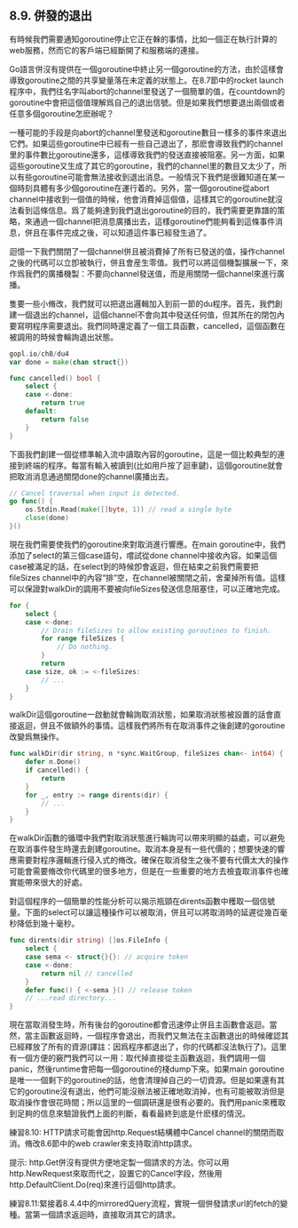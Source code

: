 ## 8.9. 併發的退出

有時候我們需要通知goroutine停止它正在榦的事情，比如一個正在執行計算的web服務，然而它的客戶端已經斷開了和服務端的連接。

Go語言併沒有提供在一個goroutine中終止另一個goroutine的方法，由於這樣會導致goroutine之間的共享變量落在未定義的狀態上。在8.7節中的rocket launch程序中，我們往名字叫abort的channel里發送了一個簡單的值，在countdown的goroutine中會把這個值理解爲自己的退出信號。但是如果我們想要退出兩個或者任意多個goroutine怎麽辦呢？

一種可能的手段是向abort的channel里發送和goroutine數目一樣多的事件來退出它們。如果這些goroutine中已經有一些自己退出了，那麽會導致我們的channel里的事件數比goroutine還多，這樣導致我們的發送直接被阻塞。另一方面，如果這些goroutine又生成了其它的goroutine，我們的channel里的數目又太少了，所以有些goroutine可能會無法接收到退出消息。一般情況下我們是很難知道在某一個時刻具體有多少個goroutine在運行着的。另外，當一個goroutine從abort channel中接收到一個值的時候，他會消費掉這個值，這樣其它的goroutine就沒法看到這條信息。爲了能夠達到我們退出goroutine的目的，我們需要更靠譜的策略，來通過一個channel把消息廣播出去，這樣goroutine們能夠看到這條事件消息，併且在事件完成之後，可以知道這件事已經發生過了。

迴憶一下我們關閉了一個channel併且被消費掉了所有已發送的值，操作channel之後的代碼可以立卽被執行，併且會産生零值。我們可以將這個機製擴展一下，來作爲我們的廣播機製：不要向channel發送值，而是用關閉一個channel來進行廣播。

隻要一些小脩改，我們就可以把退出邏輯加入到前一節的du程序。首先，我們創建一個退出的channel，這個channel不會向其中發送任何值，但其所在的閉包內要寫明程序需要退出。我們同時還定義了一個工具函數，cancelled，這個函數在被調用的時候會輪詢退出狀態。

```go
gopl.io/ch8/du4
var done = make(chan struct{})

func cancelled() bool {
    select {
    case <-done:
        return true
    default:
        return false
    }
}
```

下面我們創建一個從標準輸入流中讀取內容的goroutine，這是一個比較典型的連接到終端的程序。每當有輸入被讀到(比如用戶按了迴車鍵)，這個goroutine就會把取消消息通過關閉done的channel廣播出去。

```go
// Cancel traversal when input is detected.
go func() {
    os.Stdin.Read(make([]byte, 1)) // read a single byte
    close(done)
}()
```

現在我們需要使我們的goroutine來對取消進行響應。在main goroutine中，我們添加了select的第三個case語句，嚐試從done channel中接收內容。如果這個case被滿足的話，在select到的時候卽會返迴，但在結束之前我們需要把fileSizes channel中的內容“排”空，在channel被關閉之前，舍棄掉所有值。這樣可以保證對walkDir的調用不要被向fileSizes發送信息阻塞住，可以正確地完成。

```go
for {
    select {
    case <-done:
        // Drain fileSizes to allow existing goroutines to finish.
        for range fileSizes {
            // Do nothing.
        }
        return
    case size, ok := <-fileSizes:
        // ...
    }
}
```

walkDir這個goroutine一啟動就會輪詢取消狀態，如果取消狀態被設置的話會直接返迴，併且不做額外的事情。這樣我們將所有在取消事件之後創建的goroutine改變爲無操作。

```go
func walkDir(dir string, n *sync.WaitGroup, fileSizes chan<- int64) {
    defer n.Done()
    if cancelled() {
        return
    }
    for _, entry := range dirents(dir) {
        // ...
    }
}

```

在walkDir函數的循環中我們對取消狀態進行輪詢可以帶來明顯的益處，可以避免在取消事件發生時還去創建goroutine。取消本身是有一些代價的；想要快速的響應需要對程序邏輯進行侵入式的脩改。確保在取消發生之後不要有代價太大的操作可能會需要脩改你代碼里的很多地方，但是在一些重要的地方去檢査取消事件也確實能帶來很大的好處。

對這個程序的一個簡單的性能分析可以揭示瓶頸在dirents函數中穫取一個信號量。下面的select可以讓這種操作可以被取消，併且可以將取消時的延遲從幾百毫秒降低到幾十毫秒。

```go
func dirents(dir string) []os.FileInfo {
    select {
    case sema <- struct{}{}: // acquire token
    case <-done:
        return nil // cancelled
    }
    defer func() { <-sema }() // release token
    // ...read directory...
}
```

現在當取消發生時，所有後台的goroutine都會迅速停止併且主函數會返迴。當然，當主函數返迴時，一個程序會退出，而我們又無法在主函數退出的時候確認其已經釋放了所有的資源(譯註：因爲程序都退出了，你的代碼都沒法執行了)。這里有一個方便的竅門我們可以一用：取代掉直接從主函數返迴，我們調用一個panic，然後runtime會把每一個goroutine的棧dump下來。如果main goroutine是唯一一個剩下的goroutine的話，他會清理掉自己的一切資源。但是如果還有其它的goroutine沒有退出，他們可能沒辦法被正確地取消掉，也有可能被取消但是取消操作會很花時間；所以這里的一個調研還是很有必要的。我們用panic來穫取到足夠的信息來驗證我們上面的判斷，看看最終到底是什麽樣的情況。

練習8.10: HTTP請求可能會因http.Request結構體中Cancel channel的關閉而取消。脩改8.6節中的web crawler來支持取消http請求。

提示: http.Get併沒有提供方便地定製一個請求的方法。你可以用http.NewRequest來取而代之，設置它的Cancel字段，然後用http.DefaultClient.Do(req)來進行這個http請求。

練習8.11:緊接着8.4.4中的mirroredQuery流程，實現一個併發請求url的fetch的變種。當第一個請求返迴時，直接取消其它的請求。
